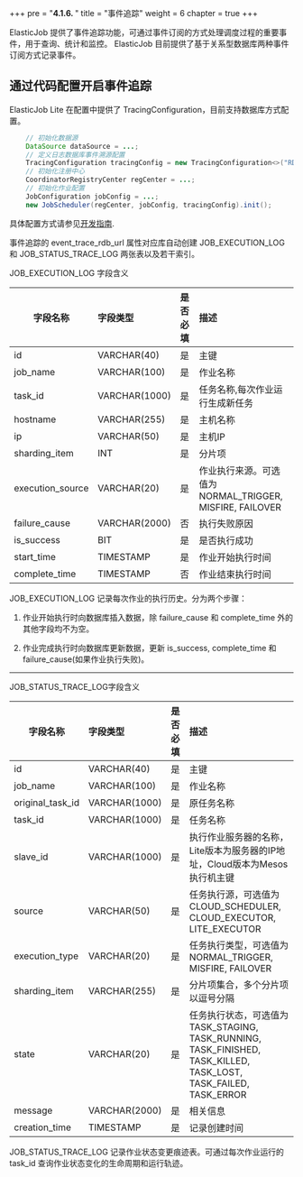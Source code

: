 +++
pre = "<b>4.1.6. </b>"
title = "事件追踪"
weight = 6
chapter = true
+++

ElasticJob 提供了事件追踪功能，可通过事件订阅的方式处理调度过程的重要事件，用于查询、统计和监控。
ElasticJob 目前提供了基于关系型数据库两种事件订阅方式记录事件。

## 通过代码配置开启事件追踪

ElasticJob Lite 在配置中提供了 TracingConfiguration，目前支持数据库方式配置。

```java
    // 初始化数据源
    DataSource dataSource = ...;
    // 定义日志数据库事件溯源配置
    TracingConfiguration tracingConfig = new TracingConfiguration<>("RDB", dataSource);
    // 初始化注册中心
    CoordinatorRegistryCenter regCenter = ...;
    // 初始化作业配置
    JobConfiguration jobConfig = ...;
    new JobScheduler(regCenter, jobConfig, tracingConfig).init(); 
```

具体配置方式请参见[开发指南](/user-manual/job-config/).

事件追踪的 event_trace_rdb_url 属性对应库自动创建 JOB_EXECUTION_LOG 和 JOB_STATUS_TRACE_LOG 两张表以及若干索引。

JOB_EXECUTION_LOG 字段含义

| 字段名称           | 字段类型      | 是否必填 | 描述                                                                                             |
| ----------------- |:-------------|:--------|:------------------------------------------------------------------------------------------------|
|id                 |VARCHAR(40)   |是       | 主键                                                                                             |
|job_name           |VARCHAR(100)  |是       | 作业名称                                                                                          |
|task_id            |VARCHAR(1000) |是       | 任务名称,每次作业运行生成新任务                                                                      |
|hostname           |VARCHAR(255)  |是       | 主机名称                                                                                          |
|ip                 |VARCHAR(50)   |是       | 主机IP                                                                                            |
|sharding_item      |INT           |是       | 分片项                                                                                            |
|execution_source   |VARCHAR(20)   |是       | 作业执行来源。可选值为NORMAL_TRIGGER, MISFIRE, FAILOVER                                             |
|failure_cause      |VARCHAR(2000) |否       | 执行失败原因                                                                                       |
|is_success         |BIT           |是       | 是否执行成功                                                                                       |
|start_time         |TIMESTAMP     |是       | 作业开始执行时间                                                                                   |
|complete_time      |TIMESTAMP     |否       | 作业结束执行时间                                                                                   |


JOB_EXECUTION_LOG 记录每次作业的执行历史。分为两个步骤：

1. 作业开始执行时向数据库插入数据，除 failure_cause 和 complete_time 外的其他字段均不为空。

2. 作业完成执行时向数据库更新数据，更新 is_success, complete_time 和 failure_cause(如果作业执行失败)。

***

JOB_STATUS_TRACE_LOG字段含义

| 字段名称           | 字段类型      | 是否必填 | 描述                                                                                                                       |
| ----------------- |:-------------|:--------|:--------------------------------------------------------------------------------------------------------------------------|
|id                 |VARCHAR(40)   |是       | 主键                                                                                                                       |
|job_name           |VARCHAR(100)  |是       | 作业名称                                                                                                                    |
|original_task_id   |VARCHAR(1000) |是       | 原任务名称                                                                                                                  |
|task_id            |VARCHAR(1000) |是       | 任务名称                                                                                                                    |
|slave_id           |VARCHAR(1000) |是       | 执行作业服务器的名称，Lite版本为服务器的IP地址，Cloud版本为Mesos执行机主键                                                         |
|source             |VARCHAR(50)   |是       | 任务执行源，可选值为CLOUD_SCHEDULER, CLOUD_EXECUTOR, LITE_EXECUTOR                                                            |
|execution_type     |VARCHAR(20)   |是       | 任务执行类型，可选值为NORMAL_TRIGGER, MISFIRE, FAILOVER                                                                       |
|sharding_item      |VARCHAR(255)  |是       | 分片项集合，多个分片项以逗号分隔                                                                                                |
|state              |VARCHAR(20)   |是       | 任务执行状态，可选值为TASK_STAGING, TASK_RUNNING, TASK_FINISHED, TASK_KILLED, TASK_LOST, TASK_FAILED, TASK_ERROR              |
|message            |VARCHAR(2000) |是       | 相关信息                                                                                                                    |
|creation_time      |TIMESTAMP     |是       | 记录创建时间                                                                                                                 |

JOB_STATUS_TRACE_LOG 记录作业状态变更痕迹表。可通过每次作业运行的 task_id 查询作业状态变化的生命周期和运行轨迹。
